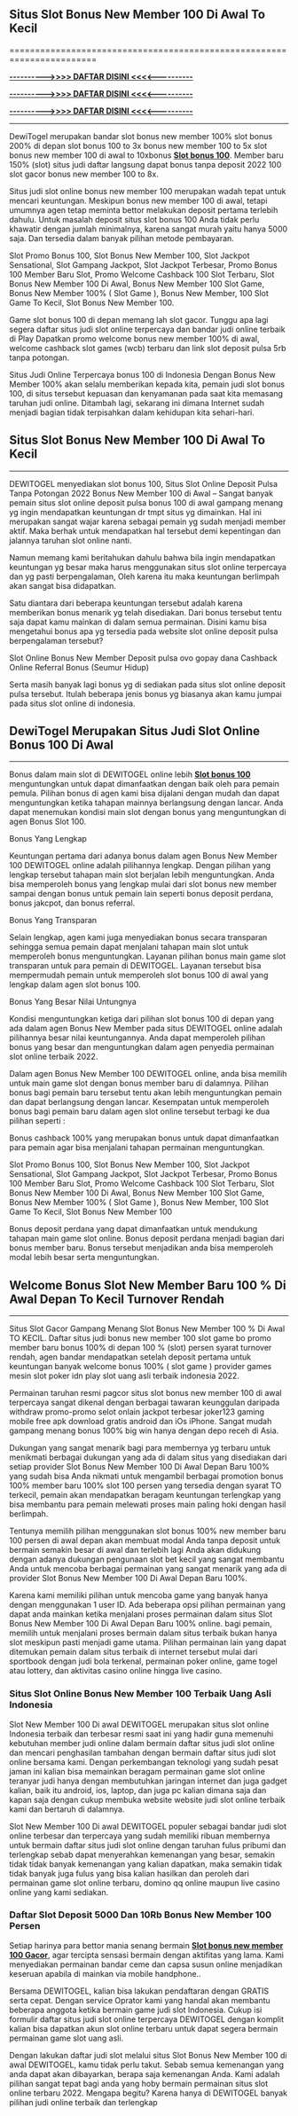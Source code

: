 ## Situs Slot Bonus New Member 100 Di Awal To Kecil
=======================================================================

**[\---------->>>> DAFTAR DISINI <<<<----------](https://rebrand.ly/linkketiga)**

**[\---------->>>> DAFTAR DISINI <<<<----------](https://rebrand.ly/linkketiga)**

**[\---------->>>> DAFTAR DISINI <<<<----------](https://rebrand.ly/linkketiga)**

----------------------------------------------------------------------------------------

DewiTogel merupakan bandar slot bonus new member 100% slot bonus 200% di depan slot bonus 100 to 3x bonus new member 100 to 5x slot bonus new member 100 di awal to 10xbonus **[Slot bonus 100](https://atom.io/themes/slot-bonus-100-di-depan "Slot bonus 100")**. Member baru 150% (slot) situs judi daftar langsung dapat bonus tanpa deposit 2022 100 slot gacor bonus new member 100 to 8x.

Situs judi slot online bonus new member 100 merupakan wadah tepat untuk mencari keuntungan. Meskipun bonus new member 100 di awal, tetapi umumnya agen tetap meminta bettor melakukan deposit pertama terlebih dahulu. Untuk masalah deposit situs slot bonus 100 Anda tidak perlu khawatir dengan jumlah minimalnya, karena sangat murah yaitu hanya 5000 saja. Dan tersedia dalam banyak pilihan metode pembayaran.

Slot Promo Bonus 100, Slot Bonus New Member 100, Slot Jackpot Sensational, Slot Gampang Jackpot, Slot Jackpot Terbesar, Promo Bonus 100 Member Baru Slot, Promo Welcome Cashback 100 Slot Terbaru, Slot Bonus New Member 100 Di Awal, Bonus New Member 100 Slot Game, Bonus New Member 100% ( Slot Game ), Bonus New Member, 100 Slot Game To Kecil, Slot Bonus New Member 100.

Game slot bonus 100 di depan memang lah slot gacor. Tunggu apa lagi segera daftar situs judi slot online terpercaya dan bandar judi online terbaik di Play Dapatkan promo welcome bonus new member 100% di awal, welcome cashback slot games (wcb) terbaru dan link slot deposit pulsa 5rb tanpa potongan.

Situs Judi Online Terpercaya bonus 100 di Indonesia Dengan Bonus New Member 100% akan selalu memberikan kepada kita, pemain judi slot bonus 100, di situs tersebut kepuasan dan kenyamanan pada saat kita memasang taruhan judi online. Ditambah lagi, sekarang ini dimana Internet sudah menjadi bagian tidak terpisahkan dalam kehidupan kita sehari-hari.

## Situs Slot Bonus New Member 100 Di Awal To Kecil
-------------------------------------------------------

DEWITOGEL menyediakan slot bonus 100, Situs Slot Online Deposit Pulsa Tanpa Potongan 2022 Bonus New Member 100 di Awal – Sangat banyak pemain situs slot online deposit pulsa bonus 100 di awal gampang menang yg ingin mendapatkan keuntungan dr tmpt situs yg dimainkan. Hal ini merupakan sangat wajar karena sebagai pemain yg sudah menjadi member aktif. Maka berhak untuk mendapatkan hal tersebut demi kepentingan dan jalannya taruhan slot online nanti.

Namun memang kami beritahukan dahulu bahwa bila ingin mendapatkan keuntungan yg besar maka harus menggunakan situs slot online terpercaya dan yg pasti berpengalaman, Oleh karena itu maka keuntungan berlimpah akan sangat bisa didapatkan.

Satu diantara dari beberapa keuntungan tersebut adalah karena memberikan bonus menarik yg telah disediakan. Dari bonus tersebut tentu saja dapat kamu mainkan di dalam semua permainan. Disini kamu bisa mengetahui bonus apa yg tersedia pada website slot online deposit pulsa berpengalaman tersebut?

Slot Online Bonus New Member Deposit pulsa ovo gopay dana Cashback Online Referral Bonus (Seumur Hidup)

Serta masih banyak lagi bonus yg di sediakan pada situs slot online deposit pulsa tersebut. Itulah beberapa jenis bonus yg biasanya akan kamu jumpai pada situs slot online di indonesia.

## DewiTogel Merupakan Situs Judi Slot Online Bonus 100 Di Awal
------------------------------------------


Bonus dalam main slot di DEWITOGEL online lebih **[Slot bonus  100](https://atom.io/themes/slot-bonus-100-di-depan "Slot bonus new 100")** menguntungkan untuk dapat dimanfaatkan dengan baik oleh para pemain pemula. Pilihan bonus di agen kami bisa dijalani dengan mudah dan dapat menguntungkan ketika tahapan mainnya berlangsung dengan lancar. Anda dapat menemukan kondisi main slot dengan bonus yang menguntungkan di agen Bonus Slot 100.

Bonus Yang Lengkap

Keuntungan pertama dari adanya bonus dalam agen Bonus New Member 100 DEWITOGEL online adalah pilihannya lengkap. Dengan pilihan yang lengkap tersebut tahapan main slot berjalan lebih menguntungkan. Anda bisa memperoleh bonus yang lengkap mulai dari slot bonus new member sampai dengan bonus untuk pemain lain seperti bonus deposit perdana, bonus jakcpot, dan bonus referral.

Bonus Yang Transparan

Selain lengkap, agen kami juga menyediakan bonus secara transparan sehingga semua pemain dapat menjalani tahapan main slot untuk memperoleh bonus menguntungkan. Layanan pilihan bonus main game slot transparan untuk para pemain di DEWITOGEL. Layanan tersebut bisa mempermudah pemain untuk memperoleh slot bonus 100 di awal yang lengkap dalam agen slot bonus 100.

Bonus Yang Besar Nilai Untungnya

Kondisi menguntungkan ketiga dari pilihan slot bonus 100 di depan yang ada dalam agen Bonus New Member pada situs DEWITOGEL online adalah pilihannya besar nilai keuntungannya. Anda dapat memperoleh pilihan bonus yang besar dan menguntungkan dalam agen penyedia permainan slot online terbaik 2022.

Dalam agen Bonus New Member 100 DEWITOGEL online, anda bisa memilih untuk main game slot dengan bonus member baru di dalamnya. Pilihan bonus bagi pemain baru tersebut tentu akan lebih menguntungkan pemain dan dapat berlangsung dengan lancar. Kesempatan untuk memperoleh bonus bagi pemain baru dalam agen slot online tersebut terbagi ke dua pilihan seperti :

Bonus cashback 100% yang merupakan bonus untuk dapat dimanfaatkan para pemain agar bisa menjalani tahapan permainan menguntungkan.

Slot Promo Bonus 100, Slot Bonus New Member 100, Slot Jackpot Sensational, Slot Gampang Jackpot, Slot Jackpot Terbesar, Promo Bonus 100 Member Baru Slot, Promo Welcome Cashback 100 Slot Terbaru, Slot Bonus New Member 100 Di Awal, Bonus New Member 100 Slot Game, Bonus New Member 100% ( Slot Game ), Bonus New Member, 100 Slot Game To Kecil, Slot Bonus New Member 100

Bonus deposit perdana yang dapat dimanfaatkan untuk mendukung tahapan main game slot online. Bonus deposit perdana menjadi bagian dari bonus member baru. Bonus tersebut menjadikan anda bisa memperoleh modal lebih besar serta menguntungkan.

## Welcome Bonus Slot New Member Baru 100 % Di Awal Depan To Kecil Turnover Rendah
----------------------------

Situs Slot Gacor Gampang Menang Slot Bonus New Member 100 % Di Awal TO KECIL. Daftar situs judi bonus new member 100 slot game bo promo member baru bonus 100% di depan 100 % (slot) persen syarat turnover rendah, agen bandar mendapatkan setelah deposit pertama untuk keuntungan banyak welcome bonus 100% ( slot game ) provider games mesin slot poker idn play slot uang asli terbaik indonesia 2022.

Permainan taruhan resmi pagcor situs slot bonus new member 100 di awal terpercaya sangat dikenal dengan berbagai tawaran keunggulan daripada withdraw promo-promo selot onlain jackpot terbesar joker123 gaming mobile free apk download gratis android dan iOs iPhone. Sangat mudah gampang menang bonus 100% big win hanya dengan depo receh di Asia.

Dukungan yang sangat menarik bagi para membernya yg terbaru untuk menikmati berbagai dukungan yang ada di dalam situs yang disediakan dari setiap provider Slot Bonus New Member 100 Di Awal Depan Baru 100% yang sudah bisa Anda nikmati untuk mengambil berbagai promotion bonus 100% member baru 100% slot 100 persen yang tersedia dengan syarat TO terkecil, pemain akan mendapatkan beragam keuntungan terlengkap yang bisa membantu para pemain melewati proses main paling hoki dengan hasil berlimpah.

Tentunya memilih pilihan menggunakan slot bonus 100% new member baru 100 persen di awal depan akan membuat modal Anda tanpa deposit untuk bermain semakin besar di awal dan terlebih lagi Anda akan didukung dengan adanya dukungan pengunaan slot bet kecil yang sangat membantu Anda untuk mencoba berbagai permainan yang sangat menarik yang ada di provider Slot Bonus New Member 100 Di Awal Depan Baru 100%.

Karena kami memiliki pilihan untuk mencoba game yang banyak hanya dengan menggunakan 1 user ID. Ada beberapa opsi pilihan permainan yang dapat anda mainkan ketika menjalani proses permainan dalam situs Slot Bonus New Member 100 Di Awal Depan Baru 100% online. bagi pemain, memilih untuk menjalani proses bermain dalam situs terbaik bukan hanya slot meskipun pasti menjadi game utama. Pilihan permainan lain yang dapat ditemukan pemain dalam situs terbaik di internet tersebut mulai dari sportbook dengan judi bola terkenal, permainan poker online, game togel atau lottery, dan aktivitas casino online hingga live casino.

### Situs Slot Online Bonus New Member 100 Terbaik Uang Asli Indonesia

Slot New Member 100 Di awal DEWITOGEL merupakan situs slot online Indonesia terbaik dan terbesar resmi saat ini yang hadir guna memenuhi kebutuhan member judi online dalam bermain daftar situs judi slot online dan mencari penghasilan tambahan dengan bermain daftar situs judi slot online bersama kami. Dengan perkembangan teknologi yang sudah pesat jaman ini kalian bisa memainkan beragam permainan game slot online teranyar judi hanya dengan membutuhkan jaringan internet dan juga gadget kalian, baik itu android, ios, laptop, dan juga pc kalian dimana saja dan kapan saja dengan cukup membuka website website judi slot online terbaik kami dan bertaruh di dalamnya.

Slot New Member 100 Di awal DEWITOGEL populer sebagai bandar judi slot online terbesar dan terpercaya yang sudah memiliki ribuan membernya untuk bermain daftar situs judi slot online dengan taruhan fulus pribumi dan terlengkap sebab dapat menyerahkan kemenangan yang besar, semakin tidak tidak banyak kemenangan yang kalian dapatkan, maka semakin tidak tidak banyak juga fulus yang bisa kalian hasilkan dan peroleh dari permainan game slot online terbaru, domino qq online maupun live casino online yang kami sediakan.

### Daftar Slot Deposit 5000 Dan 10Rb Bonus New Member 100 Persen

Setiap harinya para bettor mania senang bermain **[Slot bonus new member 100 Gacor](https://atom.io/themes/slot-bonus-100-di-depan "Slot bonus new member 100 Gacor")**, agar tercipta sensasi bermain dengan aktifitas yang lama. Kami menyediakan permainan bandar ceme dan capsa susun online menjadikan keseruan apabila di mainkan via mobile handphone..

Bersama DEWITOGEL, kalian bisa lakukan pendaftaran dengan GRATIS serta cepat. Dengan service Oprator kami yang handal akan membantu beberapa anggota ketika bermain game judi slot Indonesia. Cukup isi formulir daftar situs judi slot online terpercaya DEWITOGEL dengan komplit kalian bisa dapatkan akun slot online terbaru untuk dapat segera bermain permainan game slot uang asli.

Dengan lakukan daftar judi slot melalui situs Slot Bonus New Member 100 di awal DEWITOGEL, kamu tidak perlu takut. Sebab semua kemenangan yang anda dapat akan dibayarkan, berapa saja kemenangan Anda. Kami adalah pilihan sangat tepat bagi anda yang hoby bermain permainan situs slot online terbaru 2022. Mengapa begitu? Karena hanya di DEWITOGEL banyak pilihan judi online terbaik dan terlengkap



